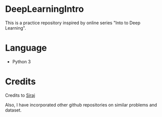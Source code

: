 # DeepLearningIntro


This is a practice repository inspired by online series "Into to Deep Learning".


Language
============

* Python 3


Credits
============
Credits to [Siraj](https://github.com/llSourcell)

Also, I have incorporated other github repositories on similar problems and dataset.
